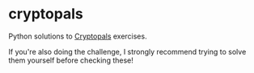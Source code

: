 # cryptopals

Python solutions to [Cryptopals](https://cryptopals.com/) exercises.

If you're also doing the challenge, I strongly recommend trying to solve them yourself before checking these!
